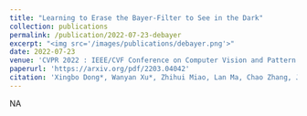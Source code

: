 ```yaml
---
title: "Learning to Erase the Bayer-Filter to See in the Dark"
collection: publications
permalink: /publication/2022-07-23-debayer
excerpt: "<img src='/images/publications/debayer.png'>"
date: 2022-07-23
venue: 'CVPR 2022 : IEEE/CVF Conference on Computer Vision and Pattern Recognition'
paperurl: 'https://arxiv.org/pdf/2203.04042'
citation: 'Xingbo Dong*, Wanyan Xu*, Zhihui Miao, Lan Ma, Chao Zhang, Jiewen Yang, Zhe Jin, Andrew Beng Jin Teoh, Jiajun Shen, Learning to Erase the Bayer-Filter to See in the Dark.  In CVPR 2022 : IEEE/CVF Conference on Computer Vision and Pattern Recognition.'
---
```



NA 